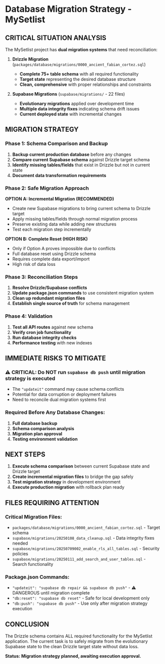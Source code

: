 # Database Migration Strategy - MySetlist

## CRITICAL SITUATION ANALYSIS

The MySetlist project has **dual migration systems** that need reconciliation:

1. **Drizzle Migration** (`packages/database/migrations/0000_ancient_fabian_cortez.sql`)
   - **Complete 75+ table schema** with all required functionality
   - **Target state** representing the desired database structure
   - **Clean, comprehensive** with proper relationships and constraints

2. **Supabase Migrations** (`supabase/migrations/` - 22 files)
   - **Evolutionary migrations** applied over development time
   - **Multiple data integrity fixes** indicating schema drift issues
   - **Current deployed state** with incremental changes

## MIGRATION STRATEGY

### Phase 1: Schema Comparison and Backup

1. **Backup current production database** before any changes
2. **Compare current Supabase schema** against Drizzle target schema
3. **Identify missing tables/fields** that exist in Drizzle but not in current state
4. **Document data transformation requirements**

### Phase 2: Safe Migration Approach

**OPTION A: Incremental Migration (RECOMMENDED)**

- Create new Supabase migrations to bring current schema to Drizzle target
- Apply missing tables/fields through normal migration process
- Preserve existing data while adding new structures
- Test each migration step incrementally

**OPTION B: Complete Reset (HIGH RISK)**

- Only if Option A proves impossible due to conflicts
- Full database reset using Drizzle schema
- Requires complete data export/import
- High risk of data loss

### Phase 3: Reconciliation Steps

1. **Resolve Drizzle/Supabase conflicts**
2. **Update package.json commands** to use consistent migration system
3. **Clean up redundant migration files**
4. **Establish single source of truth** for schema management

### Phase 4: Validation

1. **Test all API routes** against new schema
2. **Verify cron job functionality**
3. **Run database integrity checks**
4. **Performance testing** with new indexes

## IMMEDIATE RISKS TO MITIGATE

### ⚠️ CRITICAL: Do NOT run `supabase db push` until migration strategy is executed

- The `"updateit"` command may cause schema conflicts
- Potential for data corruption or deployment failures
- Need to reconcile dual migration systems first

### Required Before Any Database Changes:

1. **Full database backup**
2. **Schema comparison analysis**
3. **Migration plan approval**
4. **Testing environment validation**

## NEXT STEPS

1. **Execute schema comparison** between current Supabase state and Drizzle target
2. **Create incremental migration files** to bridge the gap safely
3. **Test migration strategy** in development environment
4. **Execute production migration** with rollback plan ready

## FILES REQUIRING ATTENTION

### Critical Migration Files:

- `packages/database/migrations/0000_ancient_fabian_cortez.sql` - Target schema
- `supabase/migrations/20250108_data_cleanup.sql` - Data integrity fixes needed
- `supabase/migrations/20250709002_enable_rls_all_tables.sql` - Security policies
- `supabase/migrations/20250111_add_search_and_user_tables.sql` - Search functionality

### Package.json Commands:

- `"updateit": "supabase db repair && supabase db push"` - ⚠️ DANGEROUS until migration complete
- `"db:reset": "supabase db reset"` - Safe for local development only
- `"db:push": "supabase db push"` - Use only after migration strategy execution

## CONCLUSION

The Drizzle schema contains ALL required functionality for the MySetlist application. The current task is to safely migrate from the evolutionary Supabase state to the clean Drizzle target state without data loss.

**Status: Migration strategy planned, awaiting execution approval.**
